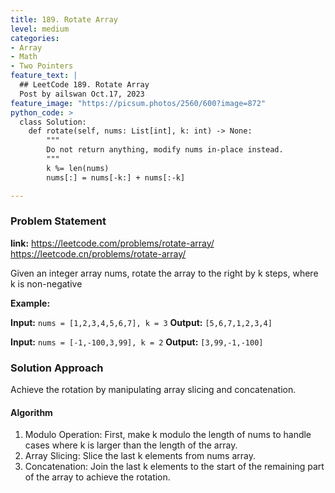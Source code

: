 ```yaml
---
title: 189. Rotate Array
level: medium
categories:
- Array
- Math
- Two Pointers
feature_text: |
  ## LeetCode 189. Rotate Array
  Post by ailswan Oct.17, 2023
feature_image: "https://picsum.photos/2560/600?image=872"
python_code: >
  class Solution:
    def rotate(self, nums: List[int], k: int) -> None:
        """
        Do not return anything, modify nums in-place instead.
        """
        k %= len(nums)
        nums[:] = nums[-k:] + nums[:-k]

---
```


### Problem Statement
**link:**
https://leetcode.com/problems/rotate-array/
https://leetcode.cn/problems/rotate-array/

Given an integer array nums, rotate the array to the right by k steps, where k is non-negative

**Example:**

**Input:** `nums = [1,2,3,4,5,6,7], k = 3`
**Output:** `[5,6,7,1,2,3,4]`
 
**Input:** `nums = [-1,-100,3,99], k = 2`
**Output:** `[3,99,-1,-100]`
 

### Solution Approach
Achieve the rotation by manipulating array slicing and concatenation.

#### Algorithm
1. Modulo Operation: First, make k modulo the length of nums to handle cases where k is larger than the length of the array.
2. Array Slicing: Slice the last k elements from nums array.
3. Concatenation: Join the last k elements to the start of the remaining part of the array to achieve the rotation.